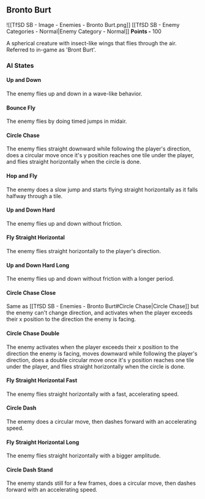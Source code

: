 ## Bronto Burt
![[TfSD SB - Image - Enemies - Bronto Burt.png]]
[[TfSD SB - Enemy Categories - Normal|Enemy Category - Normal]]
**Points -** 100

A spherical creature with insect-like wings that flies through the air.  
Referred to in-game as 'Bront Burt'.
### AI States
#### Up and Down
The enemy flies up and down in a wave-like behavior.
#### Bounce Fly
The enemy flies by doing timed jumps in midair.
#### Circle Chase
The enemy flies straight downward while following the player's direction, does a circular move once it's y position reaches one tile under the player, and flies straight horizontally when the circle is done.
#### Hop and Fly
The enemy does a slow jump and starts flying straight horizontally as it falls halfway through a tile.
#### Up and Down Hard
The enemy flies up and down without friction.
#### Fly Straight Horizontal
The enemy flies straight horizontally to the player's direction.
#### Up and Down Hard Long
The enemy flies up and down without friction with a longer period.
#### Circle Chase Close
Same as [[TfSD SB - Enemies - Bronto Burt#Circle Chase|Circle Chase]] but the enemy can't change direction, and activates when the player exceeds their x position to the direction the enemy is facing.
#### Circle Chase Double
The enemy activates when the player exceeds their x position to the direction the enemy is facing, moves downward while following the player's direction, does a double circular move once it's y position reaches one tile under the player, and flies straight horizontally when the circle is done.
#### Fly Straight Horizontal Fast
The enemy flies straight horizontally with a fast, accelerating speed.
#### Circle Dash
The enemy does a circular move, then dashes forward with an accelerating speed.
#### Fly Straight Horizontal Long
The enemy flies straight horizontally with a bigger amplitude.
#### Circle Dash Stand
The enemy stands still for a few frames, does a circular move, then dashes forward with an accelerating speed.